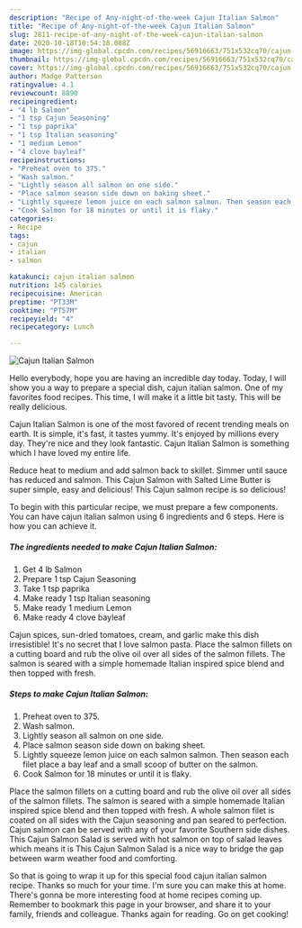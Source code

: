 ```yaml
---
description: "Recipe of Any-night-of-the-week Cajun Italian Salmon"
title: "Recipe of Any-night-of-the-week Cajun Italian Salmon"
slug: 2811-recipe-of-any-night-of-the-week-cajun-italian-salmon
date: 2020-10-18T10:54:18.088Z
image: https://img-global.cpcdn.com/recipes/56916663/751x532cq70/cajun-italian-salmon-recipe-main-photo.jpg
thumbnail: https://img-global.cpcdn.com/recipes/56916663/751x532cq70/cajun-italian-salmon-recipe-main-photo.jpg
cover: https://img-global.cpcdn.com/recipes/56916663/751x532cq70/cajun-italian-salmon-recipe-main-photo.jpg
author: Madge Patterson
ratingvalue: 4.1
reviewcount: 8890
recipeingredient:
- "4 lb Salmon"
- "1 tsp Cajun Seasoning"
- "1 tsp paprika"
- "1 tsp Italian seasoning"
- "1 medium Lemon"
- "4 clove bayleaf"
recipeinstructions:
- "Preheat oven to 375."
- "Wash salmon."
- "Lightly season all salmon on one side."
- "Place salmon season side down on baking sheet."
- "Lightly squeeze lemon juice on each salmon salmon. Then season each filet place a bay leaf and a small scoop of butter on the salmon."
- "Cook Salmon for 18 minutes or until it is flaky."
categories:
- Recipe
tags:
- cajun
- italian
- salmon

katakunci: cajun italian salmon 
nutrition: 145 calories
recipecuisine: American
preptime: "PT33M"
cooktime: "PT57M"
recipeyield: "4"
recipecategory: Lunch

---
```



![Cajun Italian Salmon](https://img-global.cpcdn.com/recipes/56916663/751x532cq70/cajun-italian-salmon-recipe-main-photo.jpg)

Hello everybody, hope you are having an incredible day today. Today, I will show you a way to prepare a special dish, cajun italian salmon. One of my favorites food recipes. This time, I will make it a little bit tasty. This will be really delicious.

Cajun Italian Salmon is one of the most favored of recent trending meals on earth. It is simple, it's fast, it tastes yummy. It's enjoyed by millions every day. They're nice and they look fantastic. Cajun Italian Salmon is something which I have loved my entire life.

Reduce heat to medium and add salmon back to skillet. Simmer until sauce has reduced and salmon. This Cajun Salmon with Salted Lime Butter is super simple, easy and delicious! This Cajun salmon recipe is so delicious!


To begin with this particular recipe, we must prepare a few components. You can have cajun italian salmon using 6 ingredients and 6 steps. Here is how you can achieve it.

<!--inarticleads1-->

##### The ingredients needed to make Cajun Italian Salmon:

1. Get 4 lb Salmon
1. Prepare 1 tsp Cajun Seasoning
1. Take 1 tsp paprika
1. Make ready 1 tsp Italian seasoning
1. Make ready 1 medium Lemon
1. Make ready 4 clove bayleaf


Cajun spices, sun-dried tomatoes, cream, and garlic make this dish irresistible! It&#39;s no secret that I love salmon pasta. Place the salmon fillets on a cutting board and rub the olive oil over all sides of the salmon fillets. The salmon is seared with a simple homemade Italian inspired spice blend and then topped with fresh. 

<!--inarticleads2-->

##### Steps to make Cajun Italian Salmon:

1. Preheat oven to 375.
1. Wash salmon.
1. Lightly season all salmon on one side.
1. Place salmon season side down on baking sheet.
1. Lightly squeeze lemon juice on each salmon salmon. Then season each filet place a bay leaf and a small scoop of butter on the salmon.
1. Cook Salmon for 18 minutes or until it is flaky.


Place the salmon fillets on a cutting board and rub the olive oil over all sides of the salmon fillets. The salmon is seared with a simple homemade Italian inspired spice blend and then topped with fresh. A whole salmon filet is coated on all sides with the Cajun seasoning and pan seared to perfection. Cajun salmon can be served with any of your favorite Southern side dishes. This Cajun Salmon Salad is served with hot salmon on top of salad leaves which means it is This Cajun Salmon Salad is a nice way to bridge the gap between warm weather food and comforting. 

So that is going to wrap it up for this special food cajun italian salmon recipe. Thanks so much for your time. I'm sure you can make this at home. There's gonna be more interesting food at home recipes coming up. Remember to bookmark this page in your browser, and share it to your family, friends and colleague. Thanks again for reading. Go on get cooking!
